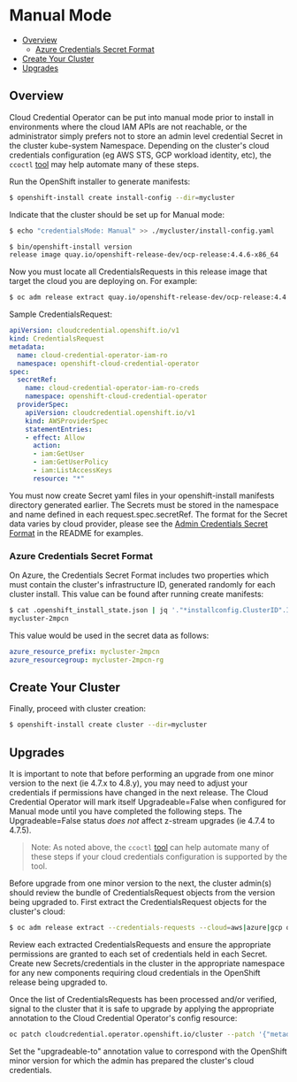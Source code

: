 # Manual Mode

- [Overview](#overview)
  - [Azure Credentials Secret Format](#azure-credentials-secret-format)
- [Create Your Cluster](#create-your-cluster)
- [Upgrades](#upgrades)

## Overview
Cloud Credential Operator can be put into manual mode prior to install in environments where the cloud IAM APIs are not reachable, or the administrator simply prefers not to store an admin level credential Secret in the cluster kube-system Namespace. Depending on the cluster's cloud credentials configuration (eg AWS STS, GCP workload identity, etc), the `ccoctl` [tool](ccoctl.md) may help automate many of these steps.

Run the OpenShift installer to generate manifests:

```bash
$ openshift-install create install-config --dir=mycluster
```

Indicate that the cluster should be set up for Manual mode:

```bash
$ echo "credentialsMode: Manual" >> ./mycluster/install-config.yaml
```

```bash
$ bin/openshift-install version
release image quay.io/openshift-release-dev/ocp-release:4.4.6-x86_64
```

Now you must locate all CredentialsRequests in this release image that target the cloud you are deploying on. For example:

```bash
$ oc adm release extract quay.io/openshift-release-dev/ocp-release:4.4.6-x86_64 --credentials-requests --cloud=aws --to ./release-image
```

Sample CredentialsRequest:

```yaml
apiVersion: cloudcredential.openshift.io/v1
kind: CredentialsRequest
metadata:
  name: cloud-credential-operator-iam-ro
  namespace: openshift-cloud-credential-operator
spec:
  secretRef:
    name: cloud-credential-operator-iam-ro-creds
    namespace: openshift-cloud-credential-operator
  providerSpec:
    apiVersion: cloudcredential.openshift.io/v1
    kind: AWSProviderSpec
    statementEntries:
    - effect: Allow
      action:
      - iam:GetUser
      - iam:GetUserPolicy
      - iam:ListAccessKeys
      resource: "*"
```

You must now create Secret yaml files in your openshift-install manifests directory generated earlier. The Secrets must be stored in the namespace and name defined in each request.spec.secretRef. The format for the Secret data varies by cloud provider, please see the [Admin Credentials Secret Format](../README.md#credentials-root-secret-formats) in the README for examples.

### Azure Credentials Secret Format

On Azure, the Credentials Secret Format includes two properties which must contain the cluster's infrastructure ID, generated randomly for each cluster install. This value can be found after running create manifests:

```bash
$ cat .openshift_install_state.json | jq '."*installconfig.ClusterID".InfraID' -r
mycluster-2mpcn
```

This value would be used in the secret data as follows:

```yaml
azure_resource_prefix: mycluster-2mpcn
azure_resourcegroup: mycluster-2mpcn-rg
```

## Create Your Cluster

Finally, proceed with cluster creation:

```bash
$ openshift-install create cluster --dir=mycluster
```

## Upgrades

It is important to note that before performing an upgrade from one minor version to the next (ie 4.7.x to 4.8.y), you may need to adjust your credentials if permissions have changed in the next release. The Cloud Credential Operator will mark itself Upgradeable=False when configured for Manual mode until you have completed the following steps. The Upgradeable=False status *does not* affect z-stream upgrades (ie 4.7.4 to 4.7.5).

> Note: As noted above, the `ccoctl` [tool](https://github.com/openshift/cloud-credential-operator/blob/master/docs/ccoctl.md) can help automate many of these steps if your cloud credentials configuration is supported by the tool.

Before upgrade from one minor version to the next, the cluster admin(s) should review the bundle of CredentialsRequest objects from the version being upgraded to. First extract the CredentialsRequest objects for the cluster's cloud:

```bash
$ oc adm release extract --credentials-requests --cloud=aws|azure|gcp quay.io/openshift-release-dev/ocp-release:4.8.3-x86_64
```

Review each extracted CredentialsRequests and ensure the appropriate permissions are granted to each set of credentials held in each Secret. Create new Secrets/credentials in the cluster in the appropriate namespace for any new components requiring cloud credentials in the OpenShift release being upgraded to.

Once the list of CredentialsRequests has been processed and/or verified, signal to the cluster that it is safe to upgrade by applying the appropriate annotation to the Cloud Credential Operator's config resource:

```bash
oc patch cloudcredential.operator.openshift.io/cluster --patch '{"metadata":{"annotations": {"cloudcredential.openshift.io/upgradeable-to": "4.8"}}}' --type=merge
```

Set the "upgradeable-to" annotation value to correspond with the OpenShift minor version for which the admin has prepared the cluster's cloud credentials.
